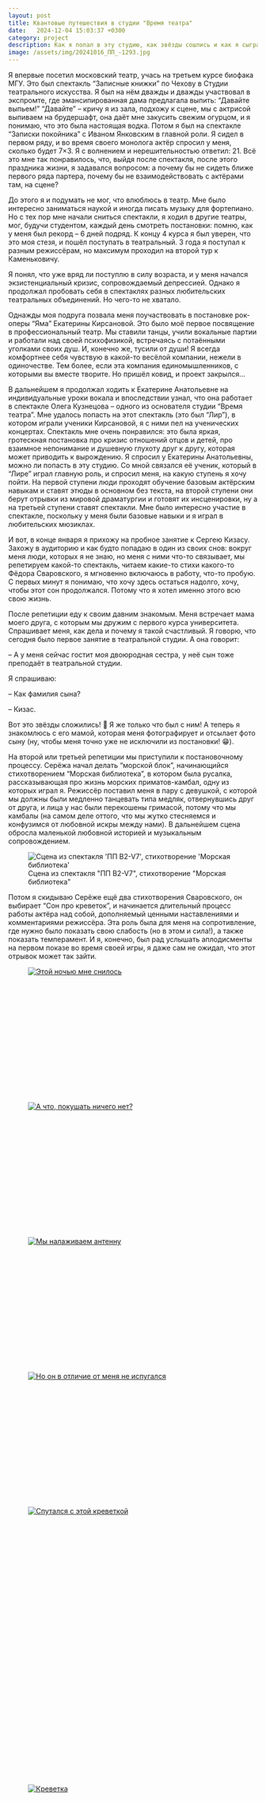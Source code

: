 ```yaml
---
layout: post
title: Квантовые путешествия в студии "Время театра"
date:   2024-12-04 15:03:37 +0300
category: project
description: Как я попал в эту студию, как звёзды сошлись и как я сыграл в блестящем спектакле "ПП B2-V7"
image: /assets/img/20241016_ПП_-1293.jpg
---
```

Я впервые посетил московский театр, учась на третьем курсе биофака МГУ. Это был спектакль “Записные книжки” по Чехову в Студии театрального искусства. Я был на нём дважды и дважды участвовал в экспромте, где эмансипированная дама предлагала выпить: “Давайте выпьем!” “Давайте” – кричу я из зала, подхожу к сцене, мы с актрисой выпиваем на брудершафт, она даёт мне закусить свежим огурцом, и я понимаю, что это была настоящая водка. Потом я был на спектакле “Записки покойника” с Иваном Янковским в главной роли. Я сидел в первом ряду, и во время своего монолога актёр спросил у меня, сколько будет 7×3. Я с волнением и нерешительностью ответил: 21. Всё это мне так понравилось, что, выйдя после спектакля, после этого праздника жизни, я задавался вопросом: а почему бы не сидеть ближе первого ряда партера, почему бы не взаимодействовать с актёрами там, на сцене?

До этого я и подумать не мог, что влюблюсь в театр. Мне было интересно заниматься наукой и иногда писать музыку для фортепиано. Но с тех пор мне начали сниться спектакли, я ходил в другие театры, мог, будучи студентом, каждый день смотреть постановки: помню, как у меня был рекорд – 6 дней подряд. К концу 4 курса я был уверен, что это моя стезя, и пошёл поступать в театральный. 3 года я поступал к разным режиссёрам, но максимум проходил на второй тур к Каменьковичу.

Я понял, что уже вряд ли поступлю в силу возраста, и у меня начался экзистенциальный кризис, сопровождаемый депрессией. Однако я продолжал пробовать себя в спектаклях разных любительских театральных объединений. Но чего-то не хватало.

Однажды моя подруга позвала меня поучаствовать в постановке рок-оперы “Яма” Екатерины Кирсановой. Это было моё первое посвящение в профессиональный театр. Мы ставили танцы, учили вокальные партии и работали над своей психофизикой, встречаясь с потаёнными уголками своих душ. И, конечно же, тусили от души! Я всегда комфортнее себя чувствую в какой-то весёлой компании, нежели в одиночестве. Тем более, если эта компания единомышленников, с которыми вы вместе творите. Но пришёл ковид, и проект закрылся…

В дальнейшем я продолжал ходить к Екатерине Анатольевне на индивидуальные уроки вокала и впоследствии узнал, что она работает в спектакле Олега Кузнецова – одного из основателя студии “Время театра”. Мне удалось попасть на этот спектакль (это был “Лир”), в котором играли ученики Кирсановой, я с ними пел на ученических концертах. Спектакль мне очень понравился: это была яркая, гротескная постановка про кризис отношений отцов и детей, про взаимное непонимание и душевную глухоту друг к другу, которая может приводить к вырождению. Я спросил у Екатерины Анатольевны, можно ли попасть в эту студию. Со мной связался её ученик, который в “Лире” играл главную роль, и спросил меня, на какую ступень я хочу пойти. На первой ступени люди проходят обучение базовым актёрским навыкам и ставят этюды в основном без текста, на второй ступени они берут отрывки из мировой драматургии и готовят их инсценировки, ну а на третьей ступени ставят спектакли. Мне было интересно участие в спектакле, поскольку у меня были базовые навыки и я играл в любительских мюзиклах.

И вот, в конце января я прихожу на пробное занятие к Сергею Кизасу. Захожу в аудиторию и как будто попадаю в один из своих снов: вокруг меня люди, которых я не знаю, но меня с ними что-то связывает, мы репетируем какой-то спектакль, читаем какие-то стихи какого-то Фёдора Сваровского, я мгновенно включаюсь в работу, что-то пробую. С первых минут я понимаю, что хочу здесь остаться надолго, хочу, чтобы этот сон продолжался. Потому что я хотел именно этого всю свою жизнь.

После репетиции еду к своим давним знакомым. Меня встречает мама моего друга, с которым мы дружим с первого курса университета. Спрашивает меня, как дела и почему я такой счастливый. Я говорю, что сегодня было первое занятие в театральной студии. А она говорит:

– А у меня сейчас гостит моя двоюродная сестра, у неё сын тоже преподаёт в театральной студии.

Я спрашиваю:

– Как фамилия сына?

– Кизас.

Вот это звёзды сложились! 💫 Я же только что был с ним! А теперь я знакомлюсь с его мамой, которая меня фотографирует и отсылает фото сыну (ну, чтобы меня точно уже не исключили из постановки! 😁).

На второй или третьей репетиции мы приступили к постановочному процессу. Серёжа начал делать “морской блок”, начинающийся стихотворением “Морская библиотека”, в котором была русалка, рассказывающая про жизнь морских приматов-камбал, одну из которых играл я. Режиссёр поставил меня в пару с девушкой, с которой мы должны были медленно танцевать типа медляк, отвернувшись друг от друга, и лица у нас были перекошены гримасой, потому что мы камбалы (на самом деле оттого, что мы жутко стесняемся и конфузимся от любовной искры между нами). В дальнейшем сцена обросла маленькой любовной историей и музыкальным сопровождением.

<figure class="figure">
    <img src="/assets/img/DSC_0637.jpg"
         class="figure-img img-fluid"
         alt="Сцена из спектакля 'ПП B2-V7', стихотворение 'Морская библиотека'">
    <figcaption class="figure-caption text-center fst-italic">Сцена из спектакля "ПП B2-V7", стихотворение "Морская библиотека"</figcaption>
</figure>

Потом я скидываю Серёже ещё два стихотворения Сваровского, он выбирает “Сон про креветок”, и начинается длительный процесс работы актёра над собой, дополняемый ценными наставлениями и комментариями режиссёра. Эта роль была для меня на сопротивление, где нужно было показать свою слабость (но в этом и сила!), а также показать темперамент. И я, конечно, был рад услышать аплодисменты на первом показе во время своей игры, я даже сам не ожидал, что этот отрывок может так зайти.

<figure class="pswp-gallery" id="my-gallery">
  <div class="row g-3">
      <div class="col-md-6">
      <div class="row g-3">
        <div class="col-6" style="height: 17rem;">
          <a
            href="/assets/img/20241016_ПП_-1160.jpg"
            data-pswp-width="2655"
            data-pswp-height="1770"
            target="_blank"
          >
            <img
              src="/assets/img/20241016_ПП_-1160.jpg"
              alt="Этой ночью мне снилось"
              class="figure-img"
              style="object-position: center;"
            />
          </a>
        </div>
        <div class="col-6" style="height: 17rem;">
          <a
            href="/assets/img/20241016_ПП_-1175.jpg"
            data-pswp-width="2736"
            data-pswp-height="1824"
            target="_blank"
          >
            <img
              src="/assets/img/20241016_ПП_-1175.jpg"
              alt="А что, покушать ничего нет?"
              class="figure-img"
              style="object-position: center;"
            />
          </a>
        </div>
        <div class="col-6" style="height: 17rem;">
          <a
            href="/assets/img/20241016_ПП_-1191.jpg"
            data-pswp-width="2736"
            data-pswp-height="1824"
            target="_blank"
          >
            <img
              src="/assets/img/20241016_ПП_-1191.jpg"
              alt="Мы налаживаем антенну"
              class="figure-img"
              style="object-position: center;"
            />
          </a>
        </div>
        <div class="col-6" style="height: 17rem;">
          <a
            href="/assets/img/20241016_ПП_-1187.jpg"
            data-pswp-width="2736"
            data-pswp-height="1824"
            target="_blank"
          >
            <img
              src="/assets/img/20241016_ПП_-1187.jpg"
              alt="Но он в отличие от меня не испугался"
              class="figure-img"
              style="object-position: center;"
            />
          </a>
        </div>
      </div>
    </div>
    <div class="col-md-3" style="height: 35rem;">
      <a
        href="/assets/img/DSC_0758.jpg"
        data-pswp-width="2020"
        data-pswp-height="3032"
        target="_blank"
      >
        <img
          src="/assets/img/DSC_0758.jpg"
          alt="Спутался с этой креветкой"
          class="figure-img"
        />
      </a>
    </div>
    <div class="col-md-3" style="height: 35rem;">
      <a
        href="/assets/img/20241016_ПП_-1208.jpg"
        data-pswp-width="2573"
        data-pswp-height="1715"
        target="_blank"
      >
        <img
        src="/assets/img/20241016_ПП_-1208.jpg"
        alt="Креветка"
        class="figure-img"
        />
      </a>
    </div>
  </div>
  <figcaption class="figure-caption fst-italic text-center mt-2">Сцены из спектакля "ПП B2-V7", стихотворение "Сон про креветок"</figcaption>
</figure>

Ещё меня поставили в стихотворении “Пленный робот”, где очень пригодился мой навык моргания одним глазом. 😉 Вообще, стоит отдельно отметить чуткость режиссёра к естественным проявлениям психофизики каждого из актёров, которые делают этот спектакль таким живым и искренним. Сергей увидел и раскрыл во мне то, чего я обычно не выставляю напоказ, но это очень выигрышно смотрится в спектакле.

<figure class="figure">
    <img src="/assets/img/IMG_0669-Enhanced-NR.jpg"
         class="figure-img img-fluid"
         alt="Сцена из спектакля 'ПП B2-V7', стихотворение 'Пленный робот'">
    <figcaption class="figure-caption text-center fst-italic">Сцена из спектакля "ПП B2-V7", стихотворение "Пленный робот"</figcaption>
</figure>

Команда спектакля собралась богатая талантами. Кто-то делал костюмы и шлемы, кто-то занимался декорациями и реквизитом (я думаю, можно было бы сделать музей этого спектакля). Поразило то, как много человек обладало музыкальным талантом. Мы вместе написали музыку к спектаклю и звуковое оформление, поставили хоровой номер с моим участием, играли на живых инструментах.

<figure class="figure">
    <img src="/assets/img/IMG_2302-Enhanced-NR.jpg"
         class="figure-img img-fluid"
         alt="Сцена из спектакля 'ПП B2-V7', стихотворение 'Катя кусает брата'">
    <figcaption class="figure-caption text-center fst-italic">Сцена из спектакля "ПП B2-V7", стихотворение "Катя кусает брата"</figcaption>
</figure>

Очень лестно получать отзывы педагогов студии и зрителей о нашей профессиональной актёрской игре, на которой держится вся композиция. Стихи не так просто понимать, и только качественная игра делает их доступными зрителю. У людей в душе что-то откликается, они вдруг что-то открывают для себя – то измерение жизни, космической любви, в котором мы находимся.

<figure class="figure">
    <img src="/assets/img/IMG_1705-Enhanced-NR.jpg"
         class="figure-img img-fluid"
         alt="Сцена из спектакля 'ПП B2-V7', стихотворение 'Маша'">
    <figcaption class="figure-caption text-center fst-italic">Сцена из спектакля "ПП B2-V7", стихотворение "Маша"</figcaption>
</figure>

<script async src="https://telegram.org/js/telegram-widget.js?22" data-telegram-post="ppb2v7/39" data-width="100%"></script>

За время постановки спектакля мы стали семьёй.  Для меня большая честь и достижение быть сопричастным этой семье и тому, что мы делаем. Каждая встреча на репетициях, показах и афтерпати или просто на каких-нибудь сборах наполнена нами, нашей любовью и доверием.

Теперь мои сны стали реальностью!

<figure class="figure w-100">
    <img src="/assets/img/photo_2024-11-30_13-10-06.jpg"
         class="figure-img img-fluid mx-auto d-block"
         style="max-height:500px;"
         alt="Титульный лист программки">
    <figcaption class="figure-caption text-center fst-italic">Титульный лист программки</figcaption>
</figure>

Спектакль "ПП B2-V7" идёт в театре OFF на Сухаревской. Информацию о показах можно узнать [здесь](https://spektakl-svarovsky.ru/).

Если хотите попасть в студию, [вот их сайт](https://vremya-teatra.art/).

P.S. На этом моё квантовое путешествие в студии не заканчивается. Впереди второй показ с Олегом Кузнецовым, где я играю старуху-процентщицу. И там ещё одна семья…